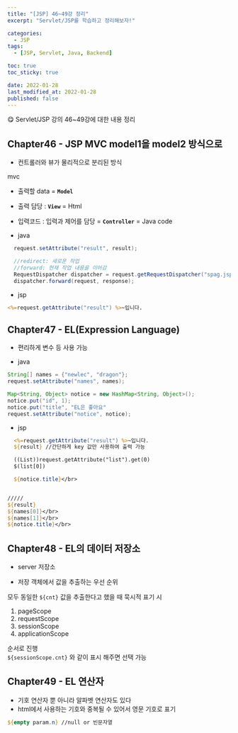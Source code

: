 ```yaml
---
title: "[JSP] 46~49강 정리"
excerpt: "Servlet/JSP를 학습하고 정리해보자!"

categories:
  - JSP
tags:
  - [JSP, Servlet, Java, Backend]

toc: true
toc_sticky: true

date: 2022-01-28
last_modified_at: 2022-01-28
published: false
---
```


😋 Servlet/JSP 강의 46~49강에 대한 내용 정리

## Chapter46 - JSP MVC model1을 model2 방식으로

- 컨트롤러와 뷰가 물리적으로 분리된 방식

mvc

- 출력할 data = **`Model`**
- 출력 담당 : **`View`** = Html
- 입력코드 : 입력과 제어를 담당 = **`Controller`** = Java code

- java

```java
  request.setAttribute("result", result);

  //redirect: 새로운 작업
  //forward: 현재 작업 내용을 이어감
  RequestDispatcher dispatcher = request.getRequestDispatcher("spag.jsp");
  dispatcher.forward(request, response);
```

- jsp

```jsp
<%=request.getAttribute("result") %>~입니다.
```

## Chapter47 - EL(Expression Language)

- 편리하게 변수 등 사용 가능

- java

```java
String[] names = {"newlec", "dragon"};
request.setAttribute("names", names);

Map<String, Object> notice = new HashMap<String, Object>();
notice.put("id", 1);
notice.put("title", "EL은 좋아요"
request.setAttribute("notice", notice);
```

- jsp

```jsp
  <%=request.getAttribute("result") %>~입니다.
  ${result} //간단하게 key 값만 사용하여 출력 가능

  ((List))request.getAttribute("list").get(0)
  $(list[0])

  ${notice.title}</br>


/////
${result}
${names[0]}</br>
${names[1]}</br>
${notice.title}</br>
```

## Chapter48 - EL의 데이터 저장소

- server 저장소

- 저장 객체에서 값을 추출하는 우선 순위

모두 동일한 `${cnt}` 값을 추출한다고 했을 때 묵시적 표기 시

1. pageScope
2. requestScope
3. sessionScope
4. applicationScope

순서로 진행  
`${sessionScope.cnt}` 와 같이 표시 해주면 선택 가능

## Chapter49 - EL 연산자

- 기호 연산자 뿐 아니라 알파벳 연산자도 있다
- html에서 사용하는 기호와 중복될 수 있어서 영문 기호로 표기

```jsp
${empty param.n} //null or 빈문자열

```
